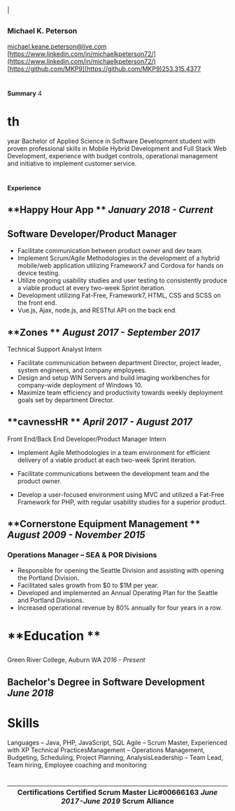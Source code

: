 |
##
### Michael K. Peterson

 [michael.keane.peterson@live.com](mailto:michael.keane.peterson@live.com) [https://www.linkedin.com/in/michaelkpeterson72/](https://www.linkedin.com/in/michaelkpeterson72/)  [https://github.com/MKP9](https://github.com/MKP9)253.315.4377
#
  **Summary** 4
# th
 year Bachelor of Applied Science in Software Development student with proven professional skills in Mobile Hybrid Development and Full Stack Web Development, experience with budget controls, operational management and initiative to implement customer service.
#
  **Experience**
## **Happy Hour App                                                                                            ** _January 2018 - Current_

## Software Developer/Product Manager

- Facilitate communication between product owner and dev team.
- Implement Scrum/Agile Methodologies in the development of a hybrid mobile/web application utilizing Framework7 and Cordova for hands on device testing.
- Utilize ongoing usability studies and user testing to consistently produce a viable product at every two-week Sprint iteration.
- Development utilizing Fat-Free, Framework7, HTML, CSS and SCSS on the front end.
- Vue.js, Ajax, node.js, and RESTful API on the back end.

## **Zones                                                                                                    ** _August 2017 - September 2017_
Technical Support Analyst Intern
- Facilitate communication between department Director, project leader, system engineers, and company employees.
- Design and setup WIN Servers and build imaging workbenches for company-wide deployment of Windows 10.
- Maximize team efficiency and productivity towards weekly deployment goals set by department Director.

## **cavnessHR                                                                                                      ** _April 2017 - August 2017_
Front End/Back End Developer/Product Manager Intern
- Implement Agile Methodologies in a team environment for efficient delivery of a viable product at each two-week Sprint iteration.
- Facilitate communications between the development team and the product owner.

- Develop a user-focused environment using MVC and utilized a Fat-Free Framework for PHP, with regular usability studies for a superior product.

## **Cornerstone Equipment Management                                            ** _August 2009 - November 2015_

### Operations Manager – SEA &amp; POR Divisions

- Responsible for opening the Seattle Division and assisting with opening the Portland Division.
- Facilitated sales growth from $0 to $1M per year.
- Developed and implemented an Annual Operating Plan for the Seattle and Portland Divisions.
- Increased operational revenue by 80% annually for four years in a row.

# **Education  **

##
 Green River College, Auburn WA                                                                                            _2016 - Present_
## Bachelor&#39;s Degree in Software Development                                                                                     _June 2018_

# **Skills**

 Languages – Java, PHP, JavaScript, SQL
Agile – Scrum Master, Experienced with XP Technical PracticesManagement – Operations Management, Budgeting, Scheduling, Project Planning, AnalysisLeadership – Team Lead, Team hiring, Employee coaching and monitoring
#
  **Certifications** Certified Scrum Master Lic#00666163                                                                          _June 2017-June 2019_    Scrum Alliance |
| --- |
